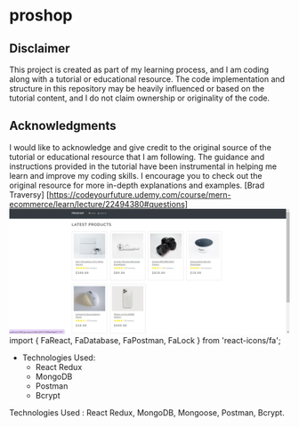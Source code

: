 # proshop

## Disclaimer

This project is created as part of my learning process, and I am coding along with a tutorial or educational resource. The code implementation and structure in this repository may be heavily influenced or based on the tutorial content, and I do not claim ownership or originality of the code.

## Acknowledgments

I would like to acknowledge and give credit to the original source of the tutorial or educational resource that I am following. The guidance and instructions provided in the tutorial have been instrumental in helping me learn and improve my coding skills. I encourage you to check out the original resource for more in-depth explanations and examples.
[Brad Traversy]
[https://codeyourfuture.udemy.com/course/mern-ecommerce/learn/lecture/22494380#questions]
![Screenshot](frontend/src/images/1.png)
import { FaReact, FaDatabase, FaPostman, FaLock } from 'react-icons/fa';



- Technologies Used:
  - React Redux <FaReact />
  - MongoDB <FaDatabase />
  - Postman <FaPostman />
  - Bcrypt <FaLock />

Technologies Used : React Redux, MongoDB, Mongoose, Postman, Bcrypt.
